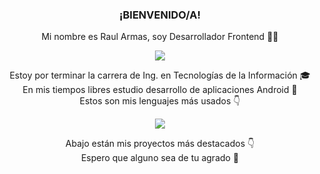 <h3 align="center">¡BIENVENIDO/A!</h3>
<p align="center">Mi nombre es Raul Armas, soy Desarrollador Frontend 🧑‍💻</p>
<p align="center">
	<img src="https://github-readme-stats.vercel.app/api?username=raul4rmas&show_icons=true&theme=tokyonight" />
</p>
<p align="center">
	<span>Estoy por terminar la carrera de Ing. en Tecnologías de la Información 🎓</span><br>
	<span>En mis tiempos libres estudio desarrollo de aplicaciones Android 📱</span><br>
	<span>Estos son mis lenguajes más usados 👇</span>
</p>
<p align="center">
	<img src="https://github-readme-stats.vercel.app/api/top-langs/?username=raul4rmas&layout=compact&show_icons=true&theme=tokyonight" />
</p>
<p align="center">
	<span>Abajo están mis proyectos más destacados 👇</span><br>
	<span>Espero que alguno sea de tu agrado 🤟</span>
</p>
